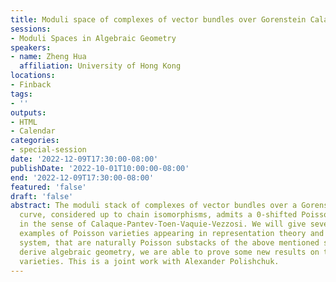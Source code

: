 ```yaml
---
title: Moduli space of complexes of vector bundles over Gorenstein Calabi-Yau curves
sessions:
- Moduli Spaces in Algebraic Geometry
speakers:
- name: Zheng Hua
  affiliation: University of Hong Kong
locations:
- Finback
tags:
- ''
outputs:
- HTML
- Calendar
categories:
- special-session
date: '2022-12-09T17:30:00-08:00'
publishDate: '2022-10-01T10:00:00-08:00'
end: '2022-12-09T17:30:00-08:00'
featured: 'false'
draft: 'false'
abstract: The moduli stack of complexes of vector bundles over a Gorenstein Calabi-Yau
  curve, considered up to chain isomorphisms, admits a 0-shifted Poisson structure
  in the sense of Calaque-Pantev-Toen-Vaquie-Vezzosi. We will give several classical
  examples of Poisson varieties appearing in representation theory and integrable
  system, that are naturally Poisson substacks of the above mentioned stack. Using
  derive algebraic geometry, we are able to prove some new results on these Poisson
  varieties. This is a joint work with Alexander Polishchuk.
---
```

